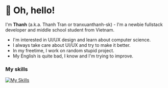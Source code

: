 # 👋 Oh, hello!
<p align="left">I'm <b>Thanh</b> (a.k.a. Thanh Tran or tranxuanthanh-sk) - I'm a newbie fullstack developer and middle school student from Vietnam.</p>
<ul>
  <li>I'm interested in UI/UX design and learn about computer science.</li>
  <li>I always take care about UI/UX and try to make it better.</li>
  <li>In my freetime, I work on random stupid project.</li>
  <li>My English is quite bad, I know and I'm trying to improve.</li>
</ul>

### My skills
[![My Skills](https://skillicons.dev/icons?i=html,css,js,ts,py,tailwind,astro,vite,react,remix,sass)](https://skillicons.dev)
